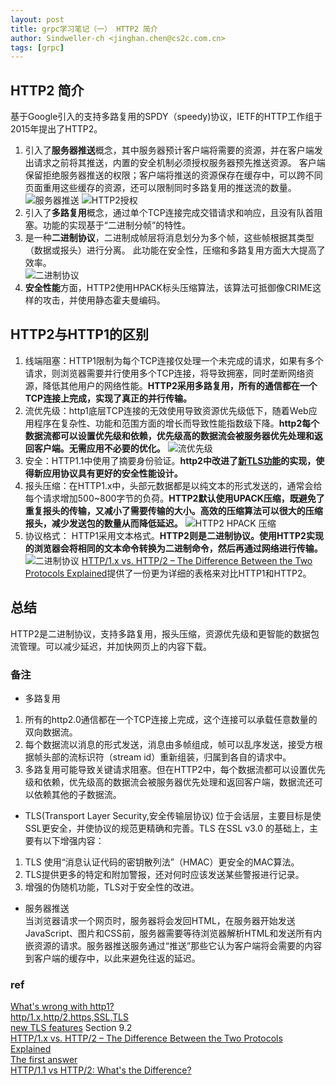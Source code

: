 ```yaml
---
layout: post
title: grpc学习笔记（一） HTTP2 简介
author: Sindweller-ch <jinghan.chen@cs2c.com.cn>
tags: [grpc]
---
```

## HTTP2 简介
基于Google引入的支持多路复用的SPDY（speedy)协议，IETF的HTTP工作组于2015年提出了HTTP2。
1. 引入了**服务器推送**概念，其中服务器预计客户端将需要的资源，并在客户端发出请求之前将其推送，内置的安全机制必须授权服务器预先推送资源。 客户端保留拒绝服务器推送的权限；客户端将推送的资源保存在缓存中，可以跨不同页面重用这些缓存的资源，还可以限制同时多路复用的推送流的数量。
![服务器推送](https://kinsta.com/wp-content/uploads/2016/04/http2-push.png)
![HTTP2授权](https://kinsta.com/wp-content/uploads/2016/04/http2-authorized.png)
2. 引入了**多路复用**概念，通过单个TCP连接完成交错请求和响应，且没有队首阻塞。功能的实现基于“二进制分帧”的特性。
3. 是一种**二进制协议**，二进制成帧层将消息划分为多个帧，这些帧根据其类型（数据或报头）进行分离。 此功能在安全性，压缩和多路复用方面大大提高了效率。  
![二进制协议](https://cheapsslsecurity.com/p/wp-content/uploads/2019/07/binary-framing-layer-500x258.png)   
4. **安全性能**方面，HTTP2使用HPACK标头压缩算法，该算法可抵御像CRIME这样的攻击，并使用静态霍夫曼编码。
## HTTP2与HTTP1的区别
1. 线端阻塞：HTTP1限制为每个TCP连接仅处理一个未完成的请求，如果有多个请求，则浏览器需要并行使用多个TCP连接，将导致拥塞，同时垄断网络资源，降低其他用户的网络性能。**HTTP2采用多路复用，所有的通信都在一个TCP连接上完成，实现了真正的并行传输。**
2. 流优先级：http1底层TCP连接的无效使用导致资源优先级低下，随着Web应用程序在复杂性、功能和范围方面的增长而导致性能指数级下降。**http2每个数据流都可以设置优先级和依赖，优先级高的数据流会被服务器优先处理和返回客户端。无需应用不必要的优化。**
![流优先级](https://assets.digitalocean.com/articles/cart_63893/Stream_Priority2.png)
3. 安全：HTTP1.1中使用了摘要身份验证。**http2中改进了[新TLS功能](http://http2.github.io/http2-spec/#TLSUsage)的实现，使得新应用协议具有更好的安全性能设计。**
4. 报头压缩：在HTTP1.x中，头部元数据都是以纯文本的形式发送的，通常会给每个请求增加500~800字节的负荷。**HTTP2默认使用UPACK压缩，既避免了重复报头的传输，又减小了需要传输的大小。高效的压缩算法可以很大的压缩报头，减少发送包的数量从而降低延迟。**
![HTTP2 HPACK 压缩](https://kinsta.com/wp-content/uploads/2016/04/http2-hpack-compression.png)
5. 协议格式： HTTP1采用文本格式。**HTTP2则是二进制协议。使用HTTP2实现的浏览器会将相同的文本命令转换为二进制命令，然后再通过网络进行传输。**
![二进制协议](https://kinsta.com/wp-content/uploads/2016/04/binary-protocols-2-1024x201.png)
[HTTP/1.x vs. HTTP/2 – The Difference Between the Two Protocols Explained](https://cheapsslsecurity.com/p/http2-vs-http1/)提供了一份更为详细的表格来对比HTTP1和HTTP2。
## 总结
HTTP2是二进制协议，支持多路复用，报头压缩，资源优先级和更智能的数据包流管理。可以减少延迟，并加快网页上的内容下载。
### 备注
- 多路复用
1. 所有的http2.0通信都在一个TCP连接上完成，这个连接可以承载任意数量的双向数据流。
2. 每个数据流以消息的形式发送，消息由多帧组成，帧可以乱序发送，接受方根据帧头部的流标识符（stream id）重新组装，归属到各自的请求中。
3. 多路复用可能导致关键请求阻塞。但在HTTP2中，每个数据流都可以设置优先级和依赖，优先级高的数据流会被服务器优先处理和返回客户端，数据流还可以依赖其他的子数据流。
- TLS(Transport Layer Security,安全传输层协议)
位于会话层，主要目标是使SSL更安全，并使协议的规范更精确和完善。TLS 在SSL v3.0 的基础上，主要有以下增强内容：
1. TLS 使用“消息认证代码的密钥散列法”（HMAC）更安全的MAC算法。
2. TLS提供更多的特定和附加警报，还对何时应该发送某些警报进行记录。
3. 增强的伪随机功能，TLS对于安全性的改进。
- 服务器推送  
当浏览器请求一个网页时，服务器将会发回HTML，在服务器开始发送JavaScript、图片和CSS前，服务器需要等待浏览器解析HTML和发送所有内嵌资源的请求。服务器推送服务通过“推送”那些它认为客户端将会需要的内容到客户端的缓存中，以此来避免往返的延迟。
### ref
[What's wrong with http1?](https://kinsta.com/learn/what-is-http2/#what_was_wrong_with_http1)  
[http/1.x,http/2,https,SSL,TLS](https://www.cnblogs.com/smallJunJun/p/10546975.html)  
[new TLS features](http://http2.github.io/http2-spec/#TLSUsage) Section 9.2  
[HTTP/1.x vs. HTTP/2 – The Difference Between the Two Protocols Explained](https://cheapsslsecurity.com/p/http2-vs-http1/)  
[The first answer](https://stackoverflow.com/questions/28592077/what-is-the-difference-between-http-1-1-and-http-2-0)  
[HTTP/1.1 vs HTTP/2: What's the Difference?](https://www.digitalocean.com/community/tutorials/http-1-1-vs-http-2-what-s-the-difference)

